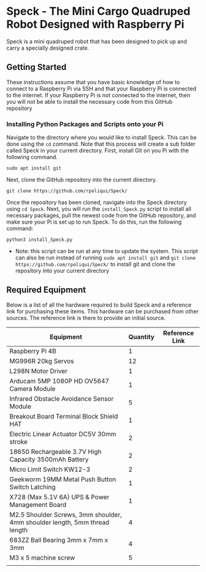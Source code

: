 # Speck - The Mini Cargo Quadruped Robot Designed with Raspberry Pi
Speck is a mini quadruped robot that has been designed to pick up and carry a specially designed crate.

## Getting Started
These instructions assume that you have basic knowledge of how to connect to a Raspberry Pi via SSH and that your Raspberry Pi is connected to the internet. If your Raspberry Pi is not connected to the internet, then you will not be able to install the necessary code from this GitHub repository

### Installing Python Packages and Scripts onto your Pi
Navigate to the directory where you would like to install Speck. This can be done using the `cd` command. Note that this process will create a sub folder called Speck in your current directory.
First, install Git on you Pi with the following command.

`sudo apt install git`

Next, clone the GitHub repository into the current directory.

`git clone https://github.com/rpoliqui/Speck/`

Once the repository has been cloned, navigate into the Speck directory using `cd Speck`. Next, you will run the `install_Speck.py`
script to install all necessary packages, pull the newest code from the GitHub repository, and
make sure your Pi is set up to run Speck. To do this, run the following command:

`python3 install_Speck.py`

- Note: this script can be run at any time to update the system. This script can also be run instead of running 
`sudo apt install git` and `git clone https://github.com/rpoliqui/Speck/` to install git and clone the repository into
your current directory

## Required Equipment
Below is a list of all the hardware required to build Speck and a reference link for purchasing these items. This hardware
can be purchased from other sources. The reference link is there to provide an initial source.

| Equipment                                                                  | Quantity | Reference Link  |
|----------------------------------------------------------------------------|:---------|:---------------:|
| Raspberry Pi 4B                                                            | 1        |                 |
| MG996R 20kg Servos                                                         | 12       |                 |
| L298N Motor Driver                                                         | 1        |                 |
| Arducam 5MP 1080P HD OV5647 Camera Module                                  | 1        |                 |
| Infrared Obstacle Avoidance Sensor Module                                  | 5        |                 |
| Breakout Board Terminal Block Shield HAT                                   | 1        |                 |
| Electric Linear Actuator DC5V 30mm stroke                                  | 2        |                 |
| 18650 Rechargeable 3.7V High Capacity 3500mAh Battery                      | 2        |                 |
| Micro Limit Switch KW12-3                                                  | 2        |                 |
| Geekworm 19MM Metal Push Button Switch Latching                            | 1        |                 |
| X728 (Max 5.1V 6A) UPS & Power Management Board                            | 1        |                 |
| M2.5 Shoulder Screws, 3mm shoulder, 4mm shoulder length, 5mm thread length | 4        |                 |
| 683ZZ Ball Bearing 3mm x 7mm x 3mm                                         | 4        |                 |
| M3 x 5 machine screw                                                       | 5        |                 |
|                                                                            |          |                 |